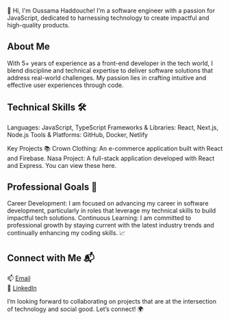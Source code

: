 👋 Hi, I'm Oussama Haddouche! I’m a software engineer with a passion for JavaScript, dedicated to harnessing technology to create impactful and high-quality products.

## About Me
With 5+ years of experience as a front-end developer in the tech world, I blend discipline and technical expertise to deliver software solutions that address real-world challenges. My passion lies in crafting intuitive and effective user experiences through code.

## Technical Skills 🛠️
Languages: JavaScript, TypeScript
Frameworks & Libraries: React, Next.js, Node.js
Tools & Platforms: GitHub, Docker, Netlify

Key Projects 📚
Crown Clothing: An e-commerce application built with React and Firebase.
Nasa Project: A full-stack application developed with React and Express.
You can view these here.

## Professional Goals 🚀
Career Development: I am focused on advancing my career in software development, particularly in roles that leverage my technical skills to build impactful tech solutions.
Continuous Learning: I am committed to professional growth by staying current with the latest industry trends and continually enhancing my coding skills. 📈

## Connect with Me 📬
📫 [Email](oussama1haddouche2@gmail.com)  
🔗 [LinkedIn](https://www.linkedin.com/in/oussama-haddouche-496649143/)

I’m looking forward to collaborating on projects that are at the intersection of technology and social good. Let’s connect! 🌍
